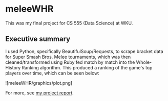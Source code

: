 # meleeWHR

This was my final project for CS 555 (Data Science) at WKU.

## Executive summary
I used Python, specifically BeautifulSoup/Requests, to scrape bracket data for Super Smash Bros. Melee tournaments, which was then cleaned/transformed using Ruby fed match by match into the Whole-History Ranking algorithm. This produced a ranking of the game's top players over time, which can be seen below:

![meleeWHR/graphics/plot.png]

For more, see [my project report](meleeWHR/CS555_Malone_Project_Report.pdf).
